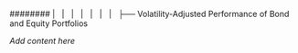 ######## |   |   |   |   |   |   |   ├── Volatility-Adjusted Performance of Bond and Equity Portfolios

*Add content here*